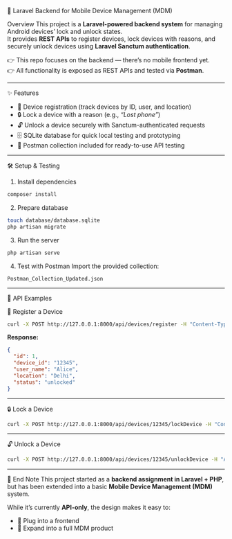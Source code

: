  📱 Laravel Backend for Mobile Device Management (MDM)

Overview
This project is a **Laravel-powered backend system** for managing Android devices’ lock and unlock states.  
It provides **REST APIs** to register devices, lock devices with reasons, and securely unlock devices using **Laravel Sanctum authentication**.

👉 This repo focuses on the backend — there’s no mobile frontend yet.  
👉 All functionality is exposed as REST APIs and tested via **Postman**.

---

✨ Features
- 📌 Device registration (track devices by ID, user, and location)  
- 🔒 Lock a device with a reason (e.g., *“Lost phone”*)  
- 🔓 Unlock a device securely with Sanctum-authenticated requests  
- 🗄 SQLite database for quick local testing and prototyping  
- 🧪 Postman collection included for ready-to-use API testing  

---

 🛠 Setup & Testing

 1. Install dependencies
```bash
composer install
```

 2. Prepare database
```bash
touch database/database.sqlite
php artisan migrate
```

 3. Run the server
```bash
php artisan serve
```

 4. Test with Postman
Import the provided collection:
```
Postman_Collection_Updated.json
```

---

 🚀 API Examples

 📌 Register a Device
```bash
curl -X POST http://127.0.0.1:8000/api/devices/register -H "Content-Type: application/json" -d '{"device_id":"12345","user_name":"Alice","location":"Delhi"}'
```

**Response:**
```json
{
  "id": 1,
  "device_id": "12345",
  "user_name": "Alice",
  "location": "Delhi",
  "status": "unlocked"
}
```

---

 🔒 Lock a Device
```bash
curl -X POST http://127.0.0.1:8000/api/devices/12345/lockDevice -H "Content-Type: application/json" -d '{"reason":"Lost phone"}'
```

---

 🔓 Unlock a Device
```bash
curl -X POST http://127.0.0.1:8000/api/devices/12345/unlockDevice -H "Authorization: Bearer YOUR_TOKEN" -H "Content-Type: application/json"
```

---

 📝 End Note
This project started as a **backend assignment in Laravel + PHP**, but has been extended into a basic **Mobile Device Management (MDM)** system.  

While it’s currently **API-only**, the design makes it easy to:  
- 🔌 Plug into a frontend  
- 📱 Expand into a full MDM product  


